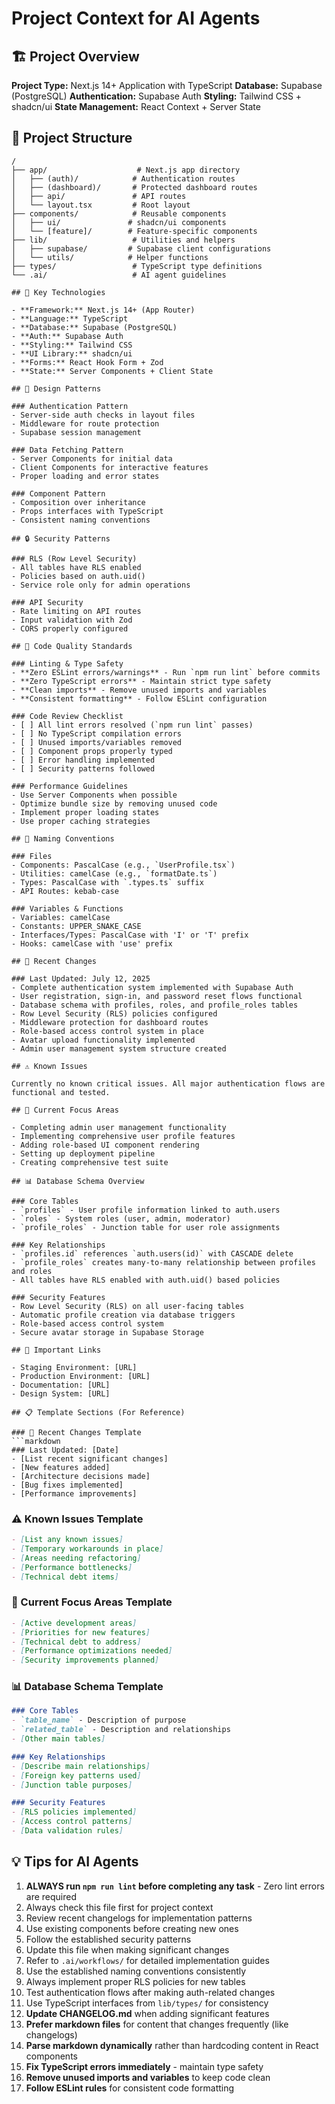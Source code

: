 # Project Context for AI Agents

## 🏗️ Project Overview

**Project Type:** Next.js 14+ Application with TypeScript
**Database:** Supabase (PostgreSQL)
**Authentication:** Supabase Auth
**Styling:** Tailwind CSS + shadcn/ui
**State Management:** React Context + Server State

## 📁 Project Structure

```
/
├── app/                    # Next.js app directory
│   ├── (auth)/            # Authentication routes
│   ├── (dashboard)/       # Protected dashboard routes
│   ├── api/               # API routes
│   └── layout.tsx         # Root layout
├── components/            # Reusable components
│   ├── ui/               # shadcn/ui components
│   └── [feature]/        # Feature-specific components
├── lib/                   # Utilities and helpers
│   ├── supabase/         # Supabase client configurations
│   └── utils/            # Helper functions
├── types/                 # TypeScript type definitions
└── .ai/                   # AI agent guidelines

## 🔑 Key Technologies

- **Framework:** Next.js 14+ (App Router)
- **Language:** TypeScript
- **Database:** Supabase (PostgreSQL)
- **Auth:** Supabase Auth
- **Styling:** Tailwind CSS
- **UI Library:** shadcn/ui
- **Forms:** React Hook Form + Zod
- **State:** Server Components + Client State

## 🎨 Design Patterns

### Authentication Pattern
- Server-side auth checks in layout files
- Middleware for route protection
- Supabase session management

### Data Fetching Pattern
- Server Components for initial data
- Client Components for interactive features
- Proper loading and error states

### Component Pattern
- Composition over inheritance
- Props interfaces with TypeScript
- Consistent naming conventions

## 🔒 Security Patterns

### RLS (Row Level Security)
- All tables have RLS enabled
- Policies based on auth.uid()
- Service role only for admin operations

### API Security
- Rate limiting on API routes
- Input validation with Zod
- CORS properly configured

## 🧹 Code Quality Standards

### Linting & Type Safety
- **Zero ESLint errors/warnings** - Run `npm run lint` before commits
- **Zero TypeScript errors** - Maintain strict type safety
- **Clean imports** - Remove unused imports and variables
- **Consistent formatting** - Follow ESLint configuration

### Code Review Checklist
- [ ] All lint errors resolved (`npm run lint` passes)
- [ ] No TypeScript compilation errors
- [ ] Unused imports/variables removed
- [ ] Component props properly typed
- [ ] Error handling implemented
- [ ] Security patterns followed

### Performance Guidelines
- Use Server Components when possible
- Optimize bundle size by removing unused code
- Implement proper loading states
- Use proper caching strategies

## 📝 Naming Conventions

### Files
- Components: PascalCase (e.g., `UserProfile.tsx`)
- Utilities: camelCase (e.g., `formatDate.ts`)
- Types: PascalCase with `.types.ts` suffix
- API Routes: kebab-case

### Variables & Functions
- Variables: camelCase
- Constants: UPPER_SNAKE_CASE
- Interfaces/Types: PascalCase with 'I' or 'T' prefix
- Hooks: camelCase with 'use' prefix

## 🚀 Recent Changes

### Last Updated: July 12, 2025
- Complete authentication system implemented with Supabase Auth
- User registration, sign-in, and password reset flows functional
- Database schema with profiles, roles, and profile_roles tables
- Row Level Security (RLS) policies configured
- Middleware protection for dashboard routes
- Role-based access control system in place
- Avatar upload functionality implemented
- Admin user management system structure created

## ⚠️ Known Issues

Currently no known critical issues. All major authentication flows are functional and tested.

## 🎯 Current Focus Areas

- Completing admin user management functionality
- Implementing comprehensive user profile features
- Adding role-based UI component rendering
- Setting up deployment pipeline
- Creating comprehensive test suite

## 📊 Database Schema Overview

### Core Tables
- `profiles` - User profile information linked to auth.users
- `roles` - System roles (user, admin, moderator)
- `profile_roles` - Junction table for user role assignments

### Key Relationships
- `profiles.id` references `auth.users(id)` with CASCADE delete
- `profile_roles` creates many-to-many relationship between profiles and roles
- All tables have RLS enabled with auth.uid() based policies

### Security Features
- Row Level Security (RLS) on all user-facing tables
- Automatic profile creation via database triggers
- Role-based access control system
- Secure avatar storage in Supabase Storage

## 🔗 Important Links

- Staging Environment: [URL]
- Production Environment: [URL]
- Documentation: [URL]
- Design System: [URL]

## 📋 Template Sections (For Reference)

### 🚀 Recent Changes Template
```markdown
### Last Updated: [Date]
- [List recent significant changes]
- [New features added]
- [Architecture decisions made]
- [Bug fixes implemented]
- [Performance improvements]
```

### ⚠️ Known Issues Template
```markdown
- [List any known issues]
- [Temporary workarounds in place]
- [Areas needing refactoring]
- [Performance bottlenecks]
- [Technical debt items]
```

### 🎯 Current Focus Areas Template
```markdown
- [Active development areas]
- [Priorities for new features]
- [Technical debt to address]
- [Performance optimizations needed]
- [Security improvements planned]
```

### 📊 Database Schema Template
```markdown
### Core Tables
- `table_name` - Description of purpose
- `related_table` - Description and relationships
- [Other main tables]

### Key Relationships
- [Describe main relationships]
- [Foreign key patterns used]
- [Junction table purposes]

### Security Features
- [RLS policies implemented]
- [Access control patterns]
- [Data validation rules]
```

## 💡 Tips for AI Agents

1. **ALWAYS run `npm run lint` before completing any task** - Zero lint errors are required
2. Always check this file first for project context
3. Review recent changelogs for implementation patterns
4. Use existing components before creating new ones
5. Follow the established security patterns
6. Update this file when making significant changes
7. Refer to `.ai/workflows/` for detailed implementation guides
8. Use the established naming conventions consistently
9. Always implement proper RLS policies for new tables
10. Test authentication flows after making auth-related changes
11. Use TypeScript interfaces from `lib/types/` for consistency
12. **Update CHANGELOG.md** when adding significant features
13. **Prefer markdown files** for content that changes frequently (like changelogs)
14. **Parse markdown dynamically** rather than hardcoding content in React components
15. **Fix TypeScript errors immediately** - maintain type safety
16. **Remove unused imports and variables** to keep code clean
17. **Follow ESLint rules** for consistent code formatting
